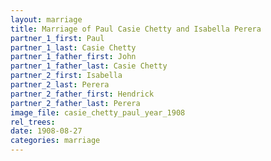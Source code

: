 ```yaml
---
layout: marriage
title: Marriage of Paul Casie Chetty and Isabella Perera
partner_1_first: Paul
partner_1_last: Casie Chetty
partner_1_father_first: John
partner_1_father_last: Casie Chetty
partner_2_first: Isabella
partner_2_last: Perera
partner_2_father_first: Hendrick
partner_2_father_last: Perera
image_file: casie_chetty_paul_year_1908
rel_trees:
date: 1908-08-27
categories: marriage
---
```


